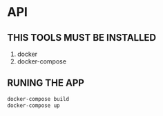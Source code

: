 # API
## THIS TOOLS MUST BE INSTALLED
1. docker
2. docker-compose

## RUNING THE APP
```bash
docker-compose build
docker-compose up
```
